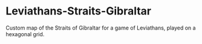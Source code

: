 # Leviathans-Straits-Gibraltar
Custom map of the Straits of Gibraltar for a game of Leviathans, played on a hexagonal grid.
